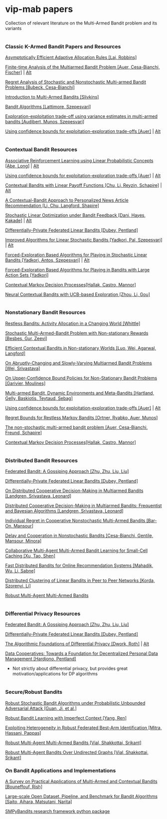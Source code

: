 # vip-mab papers
Collection of relevant literature on the Multi-Armed Bandit problem and its variants <br><br>


### Classic K-Armed Bandit Papers and Resources

[Asymptotically Efficient Adaptive Allocation Rules [Lai, Robbins]](https://core.ac.uk/download/pdf/82425825.pdf)

[Finite-time Analysis of the Multiarmed Bandit Problem [Auer, Cesa-Bianchi, Fischer]](https://people.eecs.berkeley.edu/~russell/classes/cs294/s11/readings/Auer+al:2002.pdf) | [Alt](https://link.springer.com/article/10.1023/A:1013689704352)

[Regret Analysis of Stochastic and Nonstochastic Multi-armed Bandit Problems [Bubeck, Cesa-Bianchi]](https://arxiv.org/abs/1204.5721)

[Introduction to Multi-Armed Bandits [Slivkins]](https://arxiv.org/abs/1904.07272)

[Bandit Algorithms [Lattimore, Szepesvari]](https://tor-lattimore.com/downloads/book/book.pdf)

[Exploration-exploitation trade-off using variance estimates in multi-armed bandits [Audibert, Munos, Szepesvari]](http://certis.enpc.fr/~audibert/Mes%20articles/TCS08.pdf)

[Using confidence bounds for exploitation-exploration trade-offs [Auer]](https://dl.acm.org/doi/10.5555/944919.944941) | [Alt](https://www.jmlr.org/papers/volume3/auer02a/auer02a.pdf)
<br><br>

### Contextual Bandit Resources

[Associative Reinforcement Learning using Linear Probabilistic Concepts [Abe, Long]](http://citeseerx.ist.psu.edu/viewdoc/download?doi=10.1.1.31.3738&rep=rep1&type=pdf) | [Alt](http://phillong.info/publications/peval.pdf)

[Using confidence bounds for exploitation-exploration trade-offs [Auer]](https://dl.acm.org/doi/10.5555/944919.944941) | [Alt](https://www.jmlr.org/papers/volume3/auer02a/auer02a.pdf)

[Contextual Bandits with Linear Payoff Functions [Chu, Li, Reyzin, Schapire]](http://proceedings.mlr.press/v15/chu11a.html) | [Alt](https://www.microsoft.com/en-us/research/wp-content/uploads/2016/02/camera-ready-4.pdf)

[A Contextual-Bandit Approach to Personalized News Article Recommendation [Li, Chu, Langford, Shapire]](https://arxiv.org/abs/1003.0146)

[Stochastic Linear Optimization under Bandit Feedback [Dani, Hayes, Kakade]](https://homes.cs.washington.edu/~sham/papers/ml/bandit_linear_long.pdf) | [Alt](https://www.semanticscholar.org/paper/Stochastic-Linear-Optimization-under-Bandit-Dani-Hayes/551e19e5113cdff60a3c545d684fc4b9eb9a7306)

[Differentially-Private Federated Linear Bandits [Dubey, Pentland]](https://arxiv.org/abs/2010.11425)

[Improved Algorithms for Linear Stochastic Bandits [Yadkori, Pal, Szepesvari]](https://citeseerx.ist.psu.edu/viewdoc/download?doi=10.1.1.636.6894&rep=rep1&type=pdf) | [Alt](https://papers.nips.cc/paper/2011/hash/e1d5be1c7f2f456670de3d53c7b54f4a-Abstract.html)

[Forced-Exploration Based Algorithms for Playing in Stochastic Linear Bandits [Yadkori, Antos, Szepesvari]](https://yasin-abbasi.github.io/LinearBandit.pdf) | [Alt](http://citeseerx.ist.psu.edu/viewdoc/summary?doi=10.1.1.704.7754)

[Forced-Exploration Based Algorithms for Playing in Bandits with Large Action Sets [Yadkori]](https://yasin-abbasi.github.io/Yasin-MSc-Thesis.pdf) 

[Contextual Markov Decision Processes[Hallak, Castro, Mannor]](https://arxiv.org/abs/1502.02259)

[Neural Contextual Bandits with UCB-based Exploration [Zhou, Li, Gou]](https://arxiv.org/pdf/1911.04462.pdf)
<br><br>

### Nonstationary Bandit Resources

[Restless Bandits: Activity Allocation in a Changing World [Whittle]](https://www.jstor.org/stable/pdf/3214163.pdf?refreqid=excelsior%3Abfbb51ca2a6c95c7bf708fc7f33f31eb)

[Stochastic Multi-Armed-Bandit Problem with Non-stationary Rewards [Besbes, Gur, Zeevi]](https://papers.nips.cc/paper/2014/file/903ce9225fca3e988c2af215d4e544d3-Paper.pdf)

[Efficient Contextual Bandits in Non-stationary Worlds [Luo, Wei, Agarwal, Langford]](https://arxiv.org/abs/1708.01799)

[On Abruptly-Changing and Slowly-Varying Multiarmed Bandit Problems [Wei, Srivastava]](https://arxiv.org/abs/1802.08380)

[On Upper-Confidence Bound Policies for Non-Stationary Bandit Problems [Garivier, Moulines]](https://arxiv.org/abs/0805.3415)

[Multi-armed Bandit, Dynamic Environments and Meta-Bandits [Hartland, Gelly, Baskiotis, Teytaud, Sebag]](https://hal.archives-ouvertes.fr/hal-00113668/document)

[Using confidence bounds for exploitation-exploration trade-offs [Auer]](https://dl.acm.org/doi/10.5555/944919.944941) | [Alt](https://www.jmlr.org/papers/volume3/auer02a/auer02a.pdf)

[Regret Bounds for Restless Markov Bandits [Ortner, Ryabko, Auer, Munos]](https://arxiv.org/abs/1209.2693)

[The non-stochastic multi-armed bandit problem [Auer, Cesa-Bianchi, Freund, Schapire]](https://cseweb.ucsd.edu/~yfreund/papers/bandits.pdf)

[Contextual Markov Decision Processes[Hallak, Castro, Mannor]](https://arxiv.org/abs/1502.02259)
<br> <br>

### Distributed Bandit Resources

[Federated Bandit: A Gossiping Approach [Zhu, Zhu, Liu, Liu]](https://arxiv.org/abs/2010.12763)

[Differentially-Private Federated Linear Bandits [Dubey, Pentland]](https://arxiv.org/abs/2010.11425)

[On Distributed Cooperative Decision-Making in Multiarmed Bandits [Landgren, Srivastava, Leonard]](https://arxiv.org/abs/1512.06888)

[Distributed Cooperative Decision-Making in Multiarmed Bandits: Frequentist and Bayesian Algorithms [Landgren, Srivastava, Leonard]](https://arxiv.org/abs/1606.00911) 

[Individual Regret in Cooperative Nonstochastic Multi-Armed Bandits [Bar-On, Mansour]](https://arxiv.org/abs/1907.03346)

[Delay and Cooperation in Nonstochastic Bandits [Cesa-Bianchi, Gentile, Mansour, Minora]](https://arxiv.org/abs/1602.04741)

[Collaborative Multi-Agent Multi-Armed Bandit Learning for Small-Cell Caching [Xu, Tao, Shen]](https://ieeexplore.ieee.org/abstract/document/8964583)

[Fast Distributed Bandits for Online Recommendation Systems [Mahadik, Wu, Li, Sabne]](https://arxiv.org/abs/2007.08061)

[Distributed Clustering of Linear Bandits in Peer to Peer Networks [Korda, Szorenyi, Li]](https://arxiv.org/pdf/1604.07706.pdf)

[Robust Multi-Agent Multi-Armed Bandits](https://arxiv.org/abs/2007.03812)
<br><br>

### Differential Privacy Resources

[Federated Bandit: A Gossiping Approach [Zhu, Zhu, Liu, Liu]](https://arxiv.org/abs/2010.12763)

[Differentially-Private Federated Linear Bandits [Dubey, Pentland]](https://arxiv.org/abs/2010.11425)

[The Algorithmic Foundations of Differential Privacy [Dwork, Roth]](https://columbia.github.io/private-systems-class/papers/Dwork2013Foundations.pdf) | [Alt](https://dl.acm.org/doi/10.1561/0400000042)

[Data Cooperatives: Towards a Foundation for Decentralized Personal Data Management [Hardjono, Pentland]](https://arxiv.org/abs/1905.08819)
- Not strictly about differential privacy, but provides great motivation/applications for DP algorithms
<br><br>

### Secure/Robust Bandits

[Robust Stochastic Bandit Algorithms under Probabilistic Unbounded Adversarial Attack [Guan, Ji, et al.]](https://arxiv.org/abs/2002.07214)

[Robust Bandit Learning with Imperfect Context [Yang, Ren]](https://arxiv.org/pdf/2102.05018.pdf)

[Exploiting Heterogeneity in Robust Federated Best-Arm Identification [Mitra, Hassani, Pappas]](https://arxiv.org/abs/2109.05700)

[Robust Multi-Agent Multi-Armed Bandits [Vial, Shakkottai, Srikant]](https://arxiv.org/abs/2007.03812)

[Robust Multi-Agent Bandits Over Undirected Graphs [Vial, Shakkottai, Srikant]](https://arxiv.org/pdf/2203.00076.pdf)

### On Bandit Applications and Implementations

[A Survey on Practical Applications of Multi-Armed and Contextual Bandits [Bouneffouf, Rish]](https://arxiv.org/pdf/1904.10040.pdf)

[Large-scale Open Dataset, Pipeline, and Benchmark for Bandit Algorithms [Saito, Aihara, Matsutani, Narita]](https://arxiv.org/abs/2008.07146)

[SMPyBandits research framework python package](https://smpybandits.github.io/)



